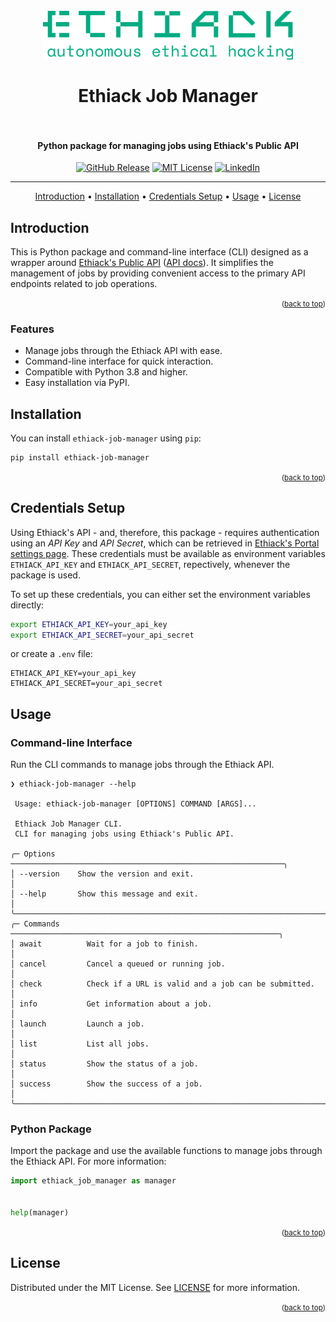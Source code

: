 <!-- MARKDOWN LINKS & IMAGES -->

[version-shield]: https://img.shields.io/github/v/release/ethiack/job-manager?style=for-the-badge
[version-url]: https://github.com/ethiack/job-manager/releases/latest

[license-shield]: https://img.shields.io/github/license/ethiack/job-manager?style=for-the-badge
[license-url]: LICENSE

[linkedin-shield]: https://img.shields.io/badge/-LinkedIn-black.svg?style=for-the-badge&logo=linkedin&colorB=555
[linkedin-url]: https://linkedin.com/company/ethiack


<!-- README -->
<a name="readme-top"></a>
<div align="center">

<h1>
  <br>
    <img src="assets/logo.webp" alt="logo" width="400">
    <br><br>
    Ethiack Job Manager
    <br><br>
</h1>

<h4>Python package for managing jobs using Ethiack's Public API</h4>

[![GitHub Release][version-shield]][version-url]
[![MIT License][license-shield]][license-url]
[![LinkedIn][linkedin-shield]][linkedin-url]

<hr />

[Introduction](#introduction) •
[Installation](#installation) •
[Credentials Setup](#credentials-setup) •
[Usage](#usage) •
[License](#license)

</div>

## Introduction

This is Python package and command-line interface (CLI) designed as a wrapper around [Ethiack's Public API](https://api.ethiack.com) ([API docs](https://portal.ethiack.com/docs/api/)). It simplifies the management of jobs by providing convenient access to the primary API endpoints related to job operations.

<p align="right"><small>(<a href="#readme-top">back to top</a>)</small></p>

### Features

- Manage jobs through the Ethiack API with ease.
- Command-line interface for quick interaction.
- Compatible with Python 3.8 and higher.
- Easy installation via PyPI.

## Installation

You can install `ethiack-job-manager` using `pip`:

```bash
pip install ethiack-job-manager
```

<p align="right"><small>(<a href="#readme-top">back to top</a>)</small></p>

## Credentials Setup

Using Ethiack's API - and, therefore, this package - requires authentication using an *API Key* and *API Secret*, which can be retrieved in [Ethiack's Portal settings page](https://portal.ethiack.com/settings/api). These credentials must be available as environment variables `ETHIACK_API_KEY` and `ETHIACK_API_SECRET`, repectively, whenever the package is used.

To set up these credentials, you can either set the environment variables directly:

```bash
export ETHIACK_API_KEY=your_api_key
export ETHIACK_API_SECRET=your_api_secret
```

or create a `.env` file:

```plaintext
ETHIACK_API_KEY=your_api_key
ETHIACK_API_SECRET=your_api_secret
```

## Usage

### Command-line Interface

Run the CLI commands to manage jobs through the Ethiack API.

```
❯ ethiack-job-manager --help

 Usage: ethiack-job-manager [OPTIONS] COMMAND [ARGS]...

 Ethiack Job Manager CLI.
 CLI for managing jobs using Ethiack's Public API.

╭─ Options ─────────────────────────────────────────────────────────────╮
│ --version    Show the version and exit.                               │
│ --help       Show this message and exit.                              │
╰───────────────────────────────────────────────────────────────────────╯
╭─ Commands ────────────────────────────────────────────────────────────╮
│ await          Wait for a job to finish.                              │
│ cancel         Cancel a queued or running job.                        │
│ check          Check if a URL is valid and a job can be submitted.    │
│ info           Get information about a job.                           │
│ launch         Launch a job.                                          │
│ list           List all jobs.                                         │
│ status         Show the status of a job.                              │
│ success        Show the success of a job.                             │
╰───────────────────────────────────────────────────────────────────────╯
```

### Python Package

Import the package and use the available functions to manage jobs through the Ethiack API. For more information:

```python
import ethiack_job_manager as manager


help(manager)

```

<p align="right"><small>(<a href="#readme-top">back to top</a>)</small></p>


## License

Distributed under the MIT License. See [LICENSE](LICENSE) for more information.

<p align="right"><small>(<a href="#readme-top">back to top</a>)</small></p>
